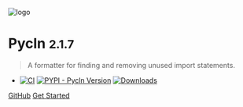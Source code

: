 <!-- background image -->

![logo](_media/logo-cover.png ":size=45%")

<!-- Title & body -->

# Pycln <small>2.1.7</small>

> A formatter for finding and removing unused import statements.

- [![CI](https://img.shields.io/github/actions/workflow/status/hadialqattan/pycln/ci.yml?branch=master&label=CI&logo=github&style=flat-square)](https://github.com/hadialqattan/pycln/actions?query=workflow%3ACI)
  [![PYPI - Pycln Version](https://img.shields.io/pypi/v/pycln?color=Green&style=flat-square)](https://pypi.org/project/pycln/)
  [![Downloads](https://img.shields.io/pypi/dm/pycln?color=Green&style=flat-square)](https://pypi.org/project/pycln/)

[GitHub](https://github.com/hadialqattan/pycln) [Get Started](#get-started)
